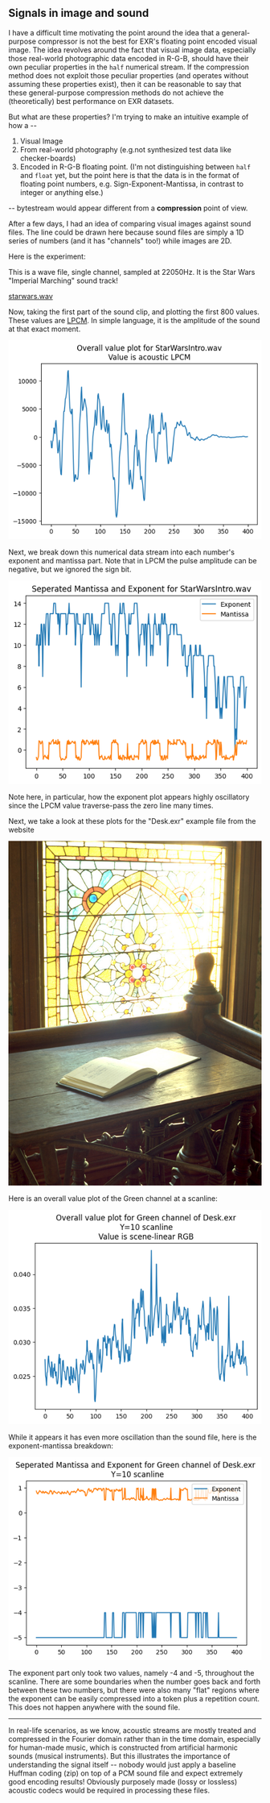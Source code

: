 ## Signals in image and sound

I have a difficult time motivating the point around the idea that a general-purpose compressor is not the best for EXR's floating point encoded visual image.
The idea revolves around the fact that visual image data, especially those real-world photographic data encoded in R-G-B, should have their own peculiar properties in the `half` numerical stream.
If the compression method does not exploit those peculiar properties (and operates without assuming these properties exist), then it can be reasonable to say that these general-purpose compression methods do not achieve the (theoretically) best performance on EXR datasets.

But what are these properties? I'm trying to make an intuitive example of how a --

1. Visual Image
2. From real-world photography (e.g.not synthesized test data like checker-boards)
3. Encoded in R-G-B floating point. 
(I'm not distinguishing between `half` and `float` yet, but the point here is that the data is in the format of floating point numbers, e.g. Sign-Exponent-Mantissa, in contrast to integer or anything else.)

 -- bytestream would appear different from a **compression** point of view. 

After a few days, I had an idea of comparing visual images against sound files. 
The line could be drawn here because sound files are simply a 1D series of numbers (and it has "channels" too!) while images are 2D. 


Here is the experiment:

This is a wave file, single channel, sampled at 22050Hz. It is the Star Wars "Imperial Marching" sound track!

[starwars.wav](../resources/starwars1.wav)

Now, taking the first part of the sound clip, and plotting the first 800 values. These values are [LPCM](https://en.wikipedia.org/wiki/Pulse-code_modulation). 
In simple language, it is the amplitude of the sound at that exact moment.

![wave number plot](../images/wav_all.png)

Next, we break down this numerical data stream into each number's exponent and mantissa part.
Note that in LPCM the pulse amplitude can be negative, but we ignored the sign bit.

![wave breakdown plot](../images/wav_sep.png)

Note here, in particular, how the exponent plot appears highly oscillatory since the LPCM value traverse-pass the zero line many times.

Next, we take a look at these plots for the "Desk.exr" example file from the website

![desk exr](../images/ScanLines_Desk.jpg)

Here is an overall value plot of the Green channel at a scanline:

![desk number plot](../images/exr_all.png)

While it appears it has even more oscillation than the sound file, here is the exponent-mantissa breakdown:

![desk breakdown plot](../images/exr_sep.png)

The exponent part only took two values, namely -4 and -5, throughout the scanline. 
There are some boundaries when the number goes back and forth between these two numbers, but there were also many "flat" regions where the exponent can be easily compressed into a token plus a repetition count.
This does not happen anywhere with the sound file.

---------

In real-life scenarios, as we know, acoustic streams are mostly treated and compressed in the Fourier domain rather than in the time domain, especially for human-made music, which is constructed from artificial harmonic sounds (musical instruments). 
But this illustrates the importance of understanding the signal itself -- nobody would just apply a baseline Huffman coding (zip) on top of a PCM sound file and expect extremely good encoding results! 
Obviously purposely made (lossy or lossless) acoustic codecs would be required in processing these files.


